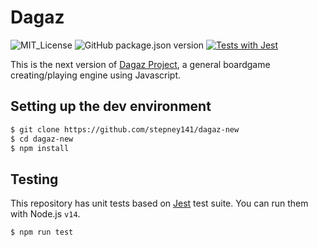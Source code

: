 # Dagaz

![MIT_License](https://img.shields.io/github/license/stepney141/dagaz-new?color=blue)
![GitHub package.json version](https://img.shields.io/github/package-json/v/stepney141/dagaz-new?color=brightgreen)
[![Tests with Jest](https://github.com/stepney141/dagaz-new/actions/workflows/coverage.yml/badge.svg)](https://github.com/stepney141/dagaz-new/actions/workflows/coverage.yml)

This is the next version of [Dagaz Project](https://github.com/GlukKazan/Dagaz), a general boardgame creating/playing engine using Javascript.

## Setting up the dev environment

```bash
$ git clone https://github.com/stepney141/dagaz-new
$ cd dagaz-new
$ npm install
```

## Testing

This repository has unit tests based on [Jest](https://jestjs.io/) test suite. You can run them with Node.js `v14`.

```bash
$ npm run test
```
